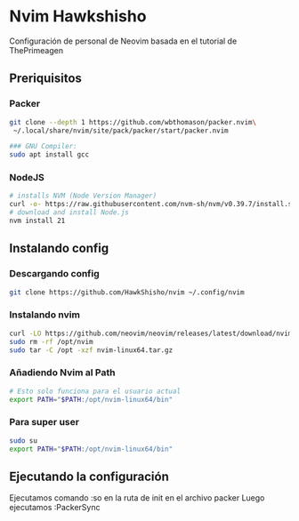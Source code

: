 
# Nvim Hawkshisho

Configuración de personal de Neovim basada en el tutorial de ThePrimeagen
## Preriquisitos

### Packer
```bash
git clone --depth 1 https://github.com/wbthomason/packer.nvim\
 ~/.local/share/nvim/site/pack/packer/start/packer.nvim
```
```bash
### GNU Compiler:
sudo apt install gcc
```
### NodeJS
```bash
# installs NVM (Node Version Manager)
curl -o- https://raw.githubusercontent.com/nvm-sh/nvm/v0.39.7/install.sh | bash
# download and install Node.js
nvm install 21
```
## Instalando config
### Descargando config
```bash
git clone https://github.com/HawkShisho/nvim ~/.config/nvim
```

### Instalando nvim
```bash
curl -LO https://github.com/neovim/neovim/releases/latest/download/nvim-linux64.tar.gz
sudo rm -rf /opt/nvim
sudo tar -C /opt -xzf nvim-linux64.tar.gz
```

### Añadiendo Nvim al Path
```bash
# Esto solo funciona para el usuario actual
export PATH="$PATH:/opt/nvim-linux64/bin"
```
### Para super user
```bash
sudo su
export PATH="$PATH:/opt/nvim-linux64/bin"
```
## Ejecutando la configuración
Ejecutamos comando :so en la ruta de init en el archivo packer
Luego ejecutamos :PackerSync

